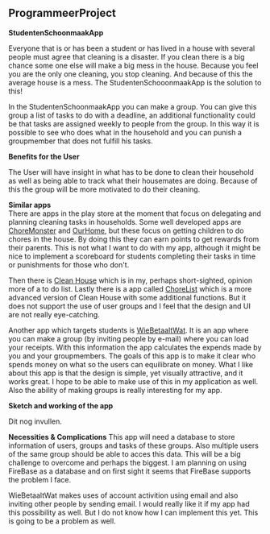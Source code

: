 ## ProgrammeerProject

**StudentenSchoonmaakApp**

Everyone that is or has been a student or has lived in a house with several people must agree that cleaning is a disaster.
If you clean there is a big chance some one else will make a big mess in the house. Because you feel you are the only one cleaning,
you stop cleaning. And because of this the average house is a mess. 
The StudentenSchooonmaakApp is the solution to this!

In the StudentenSchoonmaakApp you can make a group. You can give this group a list of tasks to do with a deadline, an additional functionality could be that tasks are assigned weekly to people from the group. In this way it is possible to see who does what in the household and you can punish a groupmember that does not fulfill his tasks. 

**Benefits for the User**

The User will have insight in what has to be done to clean their household as well as being able to track what their housemates are doing.
Because of this the group will be more motivated to do their cleaning.

**Similar apps** <br>
There are apps in the play store at the moment that focus on delegating and planning cleaning tasks in households.
Some well developed apps are [ChoreMonster](https://play.google.com/store/apps/details?id=com.choremonster.cmandroid) and [OurHome](https://play.google.com/store/apps/details?id=com.getfairshare.ourhome), but these focus on getting children to do chores in the house.
By doing this they can earn points to get rewards from their parents. This is not what I want to do with my app, although it might be nice to implement a scoreboard for students completing their tasks in time or punishments for those who don't.

Then there is [Clean House](https://play.google.com/store/apps/details?id=net.sloik.housechoresschedule) which is in my, perhaps short-sighted, opinion more of a to do list.
Lastly there is a app called [ChoreList](https://play.google.com/store/apps/details?id=com.jimbl.choreslistfrgoog) which is a more advanced version of Clean House with some additional functions. 
But it does not support the use of user groups and I feel that the design and UI are not really eye-catching.

Another app which targets students is [WieBetaaltWat](https://play.google.com/store/apps/details?id=nl.wiebetaaltwat.webapp). It is an app where you can make a group (by inviting people by e-mail) where you can load your receipts. With this information the app calculates the expends made by you and your groupmembers. The goals of this app is to make it clear who spends money on what so the users can equilibrate on money. What I like about this app is that the design is simple, yet visually attractive, and it works great. I hope to be able to make use of this in my application as well. Also the ability of making groups is really interesting for my app.


**Sketch and working of the app**

Dit nog invullen.

**Necessities & Complications**
This app will need a database to store information of users, groups and tasks of these groups. Also multiple users of the same group should be able to acces this data. This will be a big challenge to overcome and perhaps the biggest. I am planning on using FireBase as a database and on first sight it seems that FireBase supports the problem I face. 

WieBetaaltWat makes uses of account activition using email and also inviting other people by sending email. I would really like it if my app had this possibility as well. But I do not know how I can implement this yet. This is going to be a problem as well.

